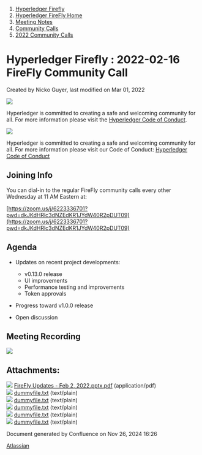 1. [Hyperledger Firefly](index.html)
2. [Hyperledger FireFly Home](Hyperledger-FireFly-Home_20152345.html)
3. [Meeting Notes](Meeting-Notes_20156412.html)
4. [Community Calls](Community-Calls_20154671.html)
5. [2022 Community Calls](2022-Community-Calls_20156522.html)

# Hyperledger Firefly : 2022-02-16 FireFly Community Call

Created by Nicko Guyer, last modified on Mar 01, 2022

![](https://wiki.hyperledger.org/download/attachments/2392771/welcome.png?version=2&modificationDate=1572450107000&api=v2)

Hyperledger is committed to creating a safe and welcoming community for all. For more information please visit the [Hyperledger Code of Conduct](https://lf-hyperledger.atlassian.net/wiki/spaces/HYP/pages/19595281/Hyperledger+Code+of+Conduct).

![](https://wiki.hyperledger.org/download/attachments/29034696/Antitrustnotice.png?version=1&modificationDate=1581695654000&api=v2)

Hyperledger is committed to creating a safe and welcoming community for all. For more information please visit our Code of Conduct: [Hyperledger Code of Conduct](https://lf-hyperledger.atlassian.net/wiki/spaces/HYP/pages/19595281/Hyperledger+Code+of+Conduct)

## Joining Info

You can dial-in to the regular FireFly community calls every other Wednesday at 11 AM Eastern at:

[https://zoom.us/j/6223336701?pwd=dkJKdHRlc3dNZEdKR1JYdW40R2pDUT09](https://zoom.us/j/6223336701?pwd=dkJKdHRlc3dNZEdKR1JYdW40R2pDUT09)

## Agenda

- Updates on recent project developments:
  
  - v0.13.0 release
  - UI improvements
  - Performance testing and improvements
  - Token approvals
- Progress toward v1.0.0 release
- Open discussion

## Meeting Recording

![](plugins/servlet/confluence/placeholder/unknown-attachment)

## Attachments:

![](images/icons/bullet_blue.gif) [FireFly Updates - Feb 2, 2022.pptx.pdf](attachments/20154871/20156542.pdf) (application/pdf)  
![](images/icons/bullet_blue.gif) [dummyfile.txt](attachments/20154871/20156554.txt) (text/plain)  
![](images/icons/bullet_blue.gif) [dummyfile.txt](attachments/20154871/20156544.txt) (text/plain)  
![](images/icons/bullet_blue.gif) [dummyfile.txt](attachments/20154871/20156545.txt) (text/plain)  
![](images/icons/bullet_blue.gif) [dummyfile.txt](attachments/20154871/20156546.txt) (text/plain)  
![](images/icons/bullet_blue.gif) [dummyfile.txt](attachments/20154871/20156543.txt) (text/plain)

Document generated by Confluence on Nov 26, 2024 16:26

[Atlassian](http://www.atlassian.com/)
